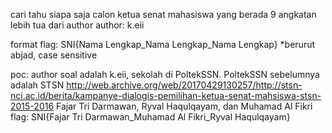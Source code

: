 cari tahu siapa saja calon ketua senat mahasiswa yang berada 9 angkatan lebih tua dari author
author: k.eii

format flag:
SNI{Nama Lengkap_Nama Lengkap_Nama Lengkap}
*berurut abjad, case sensitive

poc:
author soal adalah k.eii, sekolah di PoltekSSN. PoltekSSN sebelumnya adalah STSN
http://web.archive.org/web/20170429130257/http://stsn-nci.ac.id/berita/kampanye-dialogis-pemilihan-ketua-senat-mahsiswa-stsn-2015-2016
Fajar Tri Darmawan, Ryval Haqulqayam, dan Muhamad Al Fikri
flag: SNI{Fajar Tri Darmawan_Muhamad Al Fikri_Ryval Haqulqayam}
